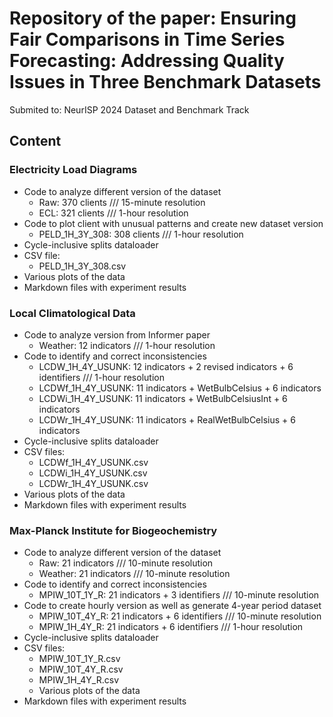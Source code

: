 # Repository of the paper: Ensuring Fair Comparisons in Time Series Forecasting: Addressing Quality Issues in Three Benchmark Datasets
Submited to: NeurISP 2024 Dataset and Benchmark Track

## Content

### Electricity Load Diagrams
 * Code to analyze different version of the dataset
   * Raw: 370 clients /// 15-minute resolution
   * ECL: 321 clients /// 1-hour resolution 
 * Code to plot client with unusual patterns and create new dataset version
   * PELD_1H_3Y_308: 308 clients /// 1-hour resolution
 * Cycle-inclusive splits dataloader
 * CSV file:
   * PELD_1H_3Y_308.csv
 * Various plots of the data
 * Markdown files with experiment results

### Local Climatological Data
 * Code to analyze version from Informer paper
   * Weather: 12 indicators /// 1-hour resolution
 * Code to identify and correct inconsistencies
   * LCDW_1H_4Y_USUNK: 12 indicators + 2 revised indicators + 6 identifiers /// 1-hour resolution
   * LCDWf_1H_4Y_USUNK: 11 indicators + WetBulbCelsius + 6 indicators
   * LCDWi_1H_4Y_USUNK: 11 indicators + WetBulbCelsiusInt + 6 indicators
   * LCDWr_1H_4Y_USUNK: 11 indicators + RealWetBulbCelsius + 6 indicators
 * Cycle-inclusive splits dataloader
 * CSV files:
   * LCDWf_1H_4Y_USUNK.csv
   * LCDWi_1H_4Y_USUNK.csv
   * LCDWr_1H_4Y_USUNK.csv
 * Various plots of the data
 * Markdown files with experiment results

### Max-Planck Institute for Biogeochemistry 
 * Code to analyze different version of the dataset
   * Raw: 21 indicators /// 10-minute resolution
   * Weather: 21 indicators /// 10-minute resolution
 * Code to identify and correct inconsistencies
   * MPIW_10T_1Y_R: 21 indicators + 3 identifiers /// 10-minute resolution
 * Code to create hourly version as well as generate 4-year period dataset
   * MPIW_10T_4Y_R: 21 indicators + 6 identifiers /// 10-minute resolution
   * MPIW_1H_4Y_R: 21 indicators + 6 identifiers /// 1-hour resolution
 * Cycle-inclusive splits dataloader
 * CSV files:
   * MPIW_10T_1Y_R.csv
   * MPIW_10T_4Y_R.csv
   * MPIW_1H_4Y_R.csv
   * Various plots of the data 
 * Markdown files with experiment results